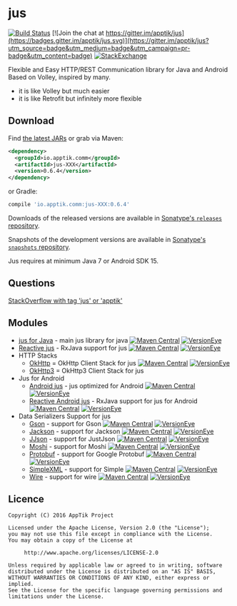 # jus

[![Build Status](https://travis-ci.org/apptik/jus.svg?branch=master)](https://travis-ci.org/apptik/jus)
[![Join the chat at https://gitter.im/apptik/jus](https://badges.gitter.im/apptik/jus.svg)](https://gitter.im/apptik/jus?utm_source=badge&utm_medium=badge&utm_campaign=pr-badge&utm_content=badge)
[![StackExchange](https://img.shields.io/stackexchange/stackoverflow/t/jus.svg)](http://stackoverflow.com/questions/tagged/jus)

Flexible and Easy HTTP/REST Communication library for Java and Android
Based on Volley, inspired by many.

* it is like Volley but much easier
* it is like Retrofit but infinitely more flexible


## Download

Find [the latest JARs][mvn] or grab via Maven:
```xml
<dependency>
  <groupId>io.apptik.comm</groupId>
  <artifactId>jus-XXX</artifactId>
  <version>0.6.4</version>
</dependency>
```
or Gradle:
```groovy
compile 'io.apptik.comm:jus-XXX:0.6.4'
```

Downloads of the released versions are available in [Sonatype's `releases` repository][release].

Snapshots of the development versions are available in [Sonatype's `snapshots` repository][snap].

Jus requires at minimum Java 7 or Android SDK 15.


## Questions

[StackOverflow with tag 'jus' or 'apptik'](http://stackoverflow.com/questions/ask)

## Modules
* [jus for Java][jus-java] - main jus library for java
[![Maven Central](https://img.shields.io/maven-central/v/io.apptik.comm/jus-java.svg?style=flat)](https://maven-badges.herokuapp.com/maven-central/io.apptik.comm/jus-java)
[![VersionEye](https://www.versioneye.com/java/io.apptik.comm:jus-java/badge.svg)](https://www.versioneye.com/java/io.apptik.comm:jus-java)
* [Reactive jus][rx-jus] - RxJava support for jus
[![Maven Central](https://img.shields.io/maven-central/v/io.apptik.comm/rx-jus.svg?style=flat)](https://maven-badges.herokuapp.com/maven-central/io.apptik.comm/rx-jus)
[![VersionEye](https://www.versioneye.com/java/io.apptik.comm:rx-jus/badge.svg)](https://www.versioneye.com/java/io.apptik.comm:rx-jus)
* HTTP Stacks
    * [OkHttp][jus-okhttp] = OkHttp Client Stack for jus
    [![Maven Central](https://img.shields.io/maven-central/v/io.apptik.comm/jus-okhttp.svg?style=flat)](https://maven-badges.herokuapp.com/maven-central/io.apptik.comm/jus-okhttp)
    [![VersionEye](https://www.versioneye.com/java/io.apptik.comm:jus-okhttp/badge.svg)](https://www.versioneye.com/java/io.apptik.comm:jus-okhttp)
    * [OkHttp3][jus-okhttp3] = OkHttp3 Client Stack for jus
* Jus for Android
    * [Android jus][jus-android] - jus optimized for Android
    [![Maven Central](https://img.shields.io/maven-central/v/io.apptik.comm/jus-android.svg?style=flat)](https://maven-badges.herokuapp.com/maven-central/io.apptik.comm/jus-android)
    [![VersionEye](https://www.versioneye.com/java/io.apptik.comm:jus-android/badge.svg)](https://www.versioneye.com/java/io.apptik.comm:jus-android)
    * [Reactive Android jus][jus-android-rx] - RxJava support for jus for Android
    [![Maven Central](https://img.shields.io/maven-central/v/io.apptik.comm/jus-android-rx.svg?style=flat)](https://maven-badges.herokuapp.com/maven-central/io.apptik.comm/jus-android-rx)
    [![VersionEye](https://www.versioneye.com/java/io.apptik.comm:jus-android-rx/badge.svg)](https://www.versioneye.com/java/io.apptik.comm:jus-android-rx)
* Data Serializers Support for jus
    * [Gson][jus-gson] - support for Gson
    [![Maven Central](https://img.shields.io/maven-central/v/io.apptik.comm/jus-gson.svg?style=flat)](https://maven-badges.herokuapp.com/maven-central/io.apptik.comm/jus-gson)
    [![VersionEye](https://www.versioneye.com/java/io.apptik.comm:jus-gson/badge.svg)](https://www.versioneye.com/java/io.apptik.comm:jus-gson)
    * [Jackson][jus-jackson] - support for Jackson
    [![Maven Central](https://img.shields.io/maven-central/v/io.apptik.comm/jus-jackson.svg?style=flat)](https://maven-badges.herokuapp.com/maven-central/io.apptik.comm/jus-jackson)
    [![VersionEye](https://www.versioneye.com/java/io.apptik.comm:jus-jackson/badge.svg)](https://www.versioneye.com/java/io.apptik.comm:jus-jackson)
    * [JJson][jus-jjson] - support for JustJson
    [![Maven Central](https://img.shields.io/maven-central/v/io.apptik.comm/jus-jjson.svg?style=flat)](https://maven-badges.herokuapp.com/maven-central/io.apptik.comm/jus-jjson)
    [![VersionEye](https://www.versioneye.com/java/io.apptik.comm:jus-jjson/badge.svg)](https://www.versioneye.com/java/io.apptik.comm:jus-jjson)       
    * [Moshi][jus-moshi] - support for Moshi
    [![Maven Central](https://img.shields.io/maven-central/v/io.apptik.comm/jus-moshi.svg?style=flat)](https://maven-badges.herokuapp.com/maven-central/io.apptik.comm/jus-moshi)
    [![VersionEye](https://www.versioneye.com/java/io.apptik.comm:jus-moshi/badge.svg)](https://www.versioneye.com/java/io.apptik.comm:jus-moshi)
    * [Protobuf][jus-protobuf] - support for Google Protobuf
    [![Maven Central](https://img.shields.io/maven-central/v/io.apptik.comm/jus-protobuf.svg?style=flat)](https://maven-badges.herokuapp.com/maven-central/io.apptik.comm/jus-protobuf)
    [![VersionEye](https://www.versioneye.com/java/io.apptik.comm:jus-protobuf/badge.svg)](https://www.versioneye.com/java/io.apptik.comm:jus-protobuf)
    * [SimpleXML][jus-simplexml] - support for Simple
    [![Maven Central](https://img.shields.io/maven-central/v/io.apptik.comm/jus-simplexml.svg?style=flat)](https://maven-badges.herokuapp.com/maven-central/io.apptik.comm/jus-simplexml)
    [![VersionEye](https://www.versioneye.com/java/io.apptik.comm:jus-simplexml/badge.svg)](https://www.versioneye.com/java/io.apptik.comm:jus-simplexml)
    * [Wire][jus-wire] - support for wire
    [![Maven Central](https://img.shields.io/maven-central/v/io.apptik.comm/jus-wire.svg?style=flat)](https://maven-badges.herokuapp.com/maven-central/io.apptik.comm/jus-wire)
	[![VersionEye](https://www.versioneye.com/java/io.apptik.comm:jus-wire/badge.svg)](https://www.versioneye.com/java/io.apptik.comm:jus-wire)
    
## Licence

    Copyright (C) 2016 AppTik Project

    Licensed under the Apache License, Version 2.0 (the "License");
    you may not use this file except in compliance with the License.
    You may obtain a copy of the License at

         http://www.apache.org/licenses/LICENSE-2.0

    Unless required by applicable law or agreed to in writing, software
    distributed under the License is distributed on an "AS IS" BASIS,
    WITHOUT WARRANTIES OR CONDITIONS OF ANY KIND, either express or implied.
    See the License for the specific language governing permissions and
    limitations under the License.

 [mvn]: http://search.maven.org/#search|ga|1|io.apptik.comm.jus
 [release]: https://oss.sonatype.org/content/repositories/releases/io/apptik/comm/
 [snap]: https://oss.sonatype.org/content/repositories/snapshots/io/apptik/comm/
 [jus-android]: https://github.com/apptik/jus/tree/master/android/jus-android
 [jus-android-rx]: https://github.com/apptik/jus/tree/master/android/jus-android-rx
 [jus-gson]: https://github.com/apptik/jus/tree/master/converter/jus-gson
 [jus-jackson]: https://github.com/apptik/jus/tree/master/converter/jus-jackson
 [jus-java]: https://github.com/apptik/jus/tree/master/jus-java
 [jus-jjson]: https://github.com/apptik/jus/tree/master/converter/jus-jjson
 [jus-moshi]: https://github.com/apptik/jus/tree/master/converter/jus-moshi
 [jus-protobuf]: https://github.com/apptik/jus/tree/master/converter/jus-protobuf
 [jus-simplexml]: https://github.com/apptik/jus/tree/master/converter/jus-simplexml
 [jus-wire]: https://github.com/apptik/jus/tree/master/converter/jus-wire
 [retro-jus]: https://github.com/apptik/jus/tree/master/retro-jus
 [rx-jus]: https://github.com/apptik/jus/tree/master/rx-jus
 [jus-okhttp]: https://github.com/apptik/jus/tree/master/stack/jus-okhttp
 [jus-okhttp3]: https://github.com/apptik/jus/tree/master/stack/jus-okhttp3
